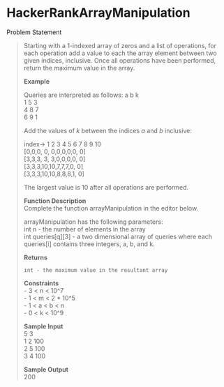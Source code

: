 # HackerRankArrayManipulation
Problem Statement

> Starting with a 1-indexed array of zeros and a list of operations, for each operation add a value to each the array element between two given indices, inclusive. Once all operations have been performed, return the maximum value in the array.
> 
> **Example**
> 
> Queries are interpreted as follows:
>     a b k  
>     1 5 3  
>     4 8 7  
>     6 9 1  
> 
> Add the values of *k* between the indices *a* and *b* inclusive:  
> 
> index->  1 2 3  4  5 6 7 8 9 10  
>         [0,0,0, 0, 0,0,0,0,0, 0]  
>         [3,3,3, 3, 3,0,0,0,0, 0]  
>         [3,3,3,10,10,7,7,7,0, 0]  
>         [3,3,3,10,10,8,8,8,1, 0]  
> 
> The largest value is 10 after all operations are performed.  
> 
> **Function Description**  
> Complete the function arrayManipulation in the editor below.  
> 
> arrayManipulation has the following parameters:  
>      int n - the number of elements in the array  
>      int queries[q][3] - a two dimensional array of queries where each queries[i] contains three integers, a, b, and k.  
> 
> **Returns**  
> 
>     int - the maximum value in the resultant array
> 
> **Constraints**  
>     - 3 < n < 10^7  
>     - 1 < m < 2 * 10^5  
>     - 1 < a < b < n  
>     - 0 < k < 10^9
> 
> **Sample Input**  
> 5 3  
> 1 2 100  
> 2 5 100  
> 3 4 100  
> 
> **Sample Output**  
> 200


